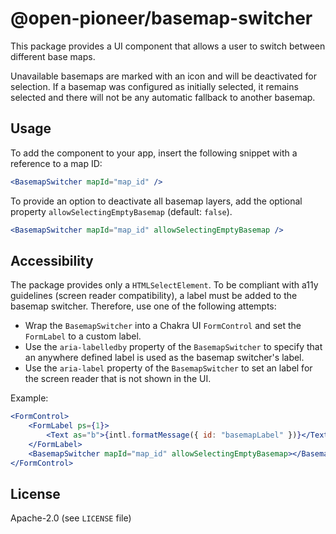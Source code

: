 # @open-pioneer/basemap-switcher

This package provides a UI component that allows a user to switch between different base maps.

Unavailable basemaps are marked with an icon and will be deactivated for selection. If a basemap was configured as initially selected, it remains selected and there will not be any automatic fallback to another basemap.

## Usage

To add the component to your app, insert the following snippet with a reference to a map ID:

```jsx
<BasemapSwitcher mapId="map_id" />
```

To provide an option to deactivate all basemap layers, add the optional property `allowSelectingEmptyBasemap` (default: `false`).

```jsx
<BasemapSwitcher mapId="map_id" allowSelectingEmptyBasemap />
```

## Accessibility

The package provides only a `HTMLSelectElement`.
To be compliant with a11y guidelines (screen reader compatibility), a label must be added to the basemap switcher.
Therefore, use one of the following attempts:

-   Wrap the `BasemapSwitcher` into a Chakra UI `FormControl` and set the `FormLabel` to a custom label.
-   Use the `aria-labelledby` property of the `BasemapSwitcher` to specify that an anywhere defined label is used as the basemap switcher's label.
-   Use the `aria-label` property of the `BasemapSwitcher` to set an label for the screen reader that is not shown in the UI.

Example:

```jsx
<FormControl>
    <FormLabel ps={1}>
        <Text as="b">{intl.formatMessage({ id: "basemapLabel" })}</Text>
    </FormLabel>
    <BasemapSwitcher mapId="map_id" allowSelectingEmptyBasemap></BasemapSwitcher>
</FormControl>
```

## License

Apache-2.0 (see `LICENSE` file)

